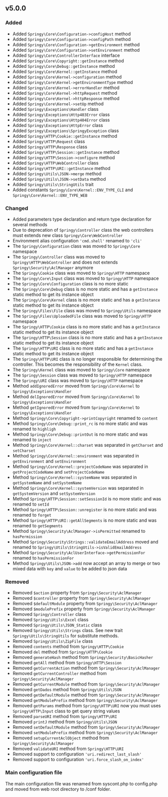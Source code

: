 ## v5.0.0

### Added
-   Added `Springy\Core\Configuration->configHost` method
-   Added `Springy\Core\Configuration->configPath` method
-   Added `Springy\Core\Configuration->getEnvironment` method
-   Added `Springy\Core\Configuration->setEnvironment` method
-   Added `Springy\Core\ControllerInterface` interface
-   Added `Springy\Core\Copyright::getInstance` method
-   Added `Springy\Core\Debug::getInstance` method
-   Added `Springy\Core\Kernel::getInstance` method
-   Added `Springy\Core\Kernel->configuration` method
-   Added `Springy\Core\Kernel->getEnvironmentType` method
-   Added `Springy\Core\Kernel->errorHandler` method
-   Added `Springy\Core\Kernel->httpRequest` method
-   Added `Springy\Core\Kernel->httpResponse` method
-   Added `Springy\Core\Kernel->setUp` method
-   Added `Springy\Exceptions\Handler` class
-   Added `Springy\Exceptions\Http403Error` class
-   Added `Springy\Exceptions\Http404Error` class
-   Added `Springy\Exceptions\HttpError` class
-   Added `Springy\Exceptions\SpringyException` class
-   Added `Springy\HTTP\Cookie::getInstance` method
-   Added `Springy\HTTP\Request` class
-   Added `Springy\HTTP\Response` class
-   Added `Springy\HTTP\Session::getInstance` method
-   Added `Springy\HTTP\Session->configure` method
-   Added `Springy\HTTP\WebController` class
-   Added `Springy\HTTP\URI::getInstance` method
-   Added `Springy\Utils\JSON->merge` method
-   Added `Springy\Utils\JSON->setData` method
-   Added `Springy\Utils\StringUtils` trait
-   Added constants `Springy\Core\Kernel::ENV_TYPE_CLI` and `Springy\Core\Kernel::ENV_TYPE_WEB`

### Changed
-   Added parameters type declaration and return type declaration for several methods
-   Due to deprecation of `Springy\Controller` class the web controllers must extends new class `Springy\Core\WebController`
-   Environment alias configuration `'cmd.shell'` renamed to `'cli'`
-   The `Springy\Configuration` class was moved to `Springy\Core` namespace
-   The `Springy\Controller` class was moved to `Springy\HTTP\WebController` and does not extends `Springy\Security\AclManager` anymore
-   The `Springy\Cookie` class was moved to `Springy\HTTP` namespace
-   The `Springy\Core\Input` class was moved to `Springy\HTTP` namespace
-   The `Springy\Core\Configuration` class is no more static
-   The `Springy\Core\Debug` class is no more static and has a `getInstance` static method to get its instance object
-   The `Springy\Core\Kernel` class is no more static and has a `getInstance` static method to get its instance object
-   The `Springy\Files\File` class was moved to `Springy\Utils` namespace
-   The `Springy\Files\UploadedFile` class was moved to `Springy\HTTP` namespace
-   The `Springy\HTTP\Cookie` class is no more static and has a `getInstance` static method to get its instance object
-   The `Springy\HTTP\Session` class is no more static and has a `getInstance` static method to get its instance object
-   The `Springy\HTTP\URI` class is no more static and has a `getInstance` static method to get its instance object
-   The `Springy\HTTP\URI` class is no longer responsible for determining the controller. This becomes the responsibility of the `Kernel` class.
-   The `Springy\Kernel` class was moved to `Springy\Core` namespace
-   The `Springy\Session` class was moved to `Springy\HTTP` namespace
-   The `Springy\URI` class was moved to `Springy\HTTP` namespace
-   Method `addIgnoredError` moved from `Springy\Core\Kernel` to `Springy\Exceptions\Handler`
-   Method `delIgnoredError` moved from `Springy\Core\Kernel` to `Springy\Exceptions\Handler`
-   Method `getIgnoredError` moved from `Springy\Core\Kernel` to `Springy\Exceptions\Handler`
-   Method `Springy\Core\Copyright->printCopyright` renamed to `content`
-   Method `Springy\Core\Debug::print_rc` is no more static and was renamed to `highligh`
-   Method `Springy\Core\Debug::printOut` is no more static and was renamed to `inject`
-   Method `Springy\Core\Kernel::charset` was separated in `getCharset` and `setCharset`
-   Method `Springy\Core\Kernel::environment` was separated in `getEnvironment` and `setEnvironment`
-   Method `Springy\Core\Kernel::projectCodeName` was separated in `getProjectCodeName` and `setProjectCodeName`
-   Method `Springy\Core\Kernel::systemName` was separated in `getSystemName` and `setSystemName`
-   Method `Springy\Core\Kernel::systemVersion` was separated in `getSystemVersion` and `setSystemVersion`
-   Method `Springy\HTTP\Session::setSessionId` is no more static and was renamed to `setId`
-   Method `Springy\HTTP\Session::unregister` is no more static and was renamed to `forget`
-   Method `Springy\HTTP\URI::getAllSegments` is no more static and was renamed to `getSegments`
-   Method `Springy\Security\AclManager->isPermitted` renamed to `hasPermission`
-   Method `Springy\Security\Strings::validateEmailAddress` moved and renamed to `Springy\Utils\StringUtils->isValidEmailAddress`
-   Method `Springy\Security\AclUserInterface->getPermissionFor` renamed to `hasPermissionFor`
-   Method `Springy\Utils\JSON->add` now accept an array to merge or two mixed data with `key` and `value` to be added to json data

### Removed
-   Removed `$action` property from `Springy\Security\AclManager`
-   Removed `$controller` property from `Springy\Security\AclManager`
-   Removed `$defaultModule` property from `Springy\Security\AclManager`
-   Removed `$modulePrefix` property from `Springy\Security\AclManager`
-   Removed `Springy\Controller` class
-   Removed `Springy\Utils\Excel` class
-   Removed `Springy\Utils\JSON_Static` class
-   Removed `Springy\Utils\Strings` class. See new trait `Springy\Utils\StringUtils` for substitute methods.
-   Removed `Springy\Utils\ZipFile` class
-   Removed `contents` method from `Springy\HTTP\Cookie`
-   Removed `del` method from `Springy\HTTP\Cookie`
-   Removed `generateHash` method from `Springy\Security\BasicHasher`
-   Removed `getAll` method from `Springy\HTTP\Session`
-   Removed `getCurrentAction` method from `Springy\Security\AclManager`
-   Removed `getCurrentController` method from `Springy\Security\AclManager`
-   Removed `getCurrentModule` method from `Springy\Security\AclManager`
-   Removed `getDados` method from `Springy\Utils\JSON`
-   Removed `getDefaultModule` method from `Springy\Security\AclManager`
-   Removed `getModulePrefix` method from `Springy\Security\AclManager`
-   Removed `getParams` method from `Springy\HTTP\URI` now you must uses `Springy\HTTP\Input` class to get query string values
-   Removed `parseURI` method from `Springy\HTTP\URI`
-   Removed `printJ` method from `Springy\Utils\JSON`
-   Removed `setDefaultModule` method from `Springy\Security\AclManager`
-   Removed `setModulePrefix` method from `Springy\Security\AclManager`
-   Removed `setupCurrentAclObject` method from `Springy\Security\AclManager`
-   Removed `validateURI` method from `Springy\HTTP\URI`
-   Removed support to configuration `'uri.redirect_last_slash'`
-   Removed support to configuration `'uri.force_slash_on_index'`

### Main configuration file

The main configuration file was renamed from syscont.php to config.php and moved from web root directory to /conf folder.